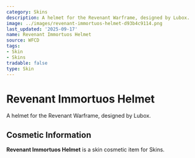 ```yaml
---
category: Skins
description: A helmet for the Revenant Warframe, designed by Lubox.
image: ../images/revenant-immortuos-helmet-d93b4c9114.png
last_updated: '2025-09-17'
name: Revenant Immortuos Helmet
source: WFCD
tags:
- Skin
- Skins
tradable: false
type: Skin
---
```


# Revenant Immortuos Helmet

A helmet for the Revenant Warframe, designed by Lubox.

## Cosmetic Information

**Revenant Immortuos Helmet** is a skin cosmetic item for Skins.

